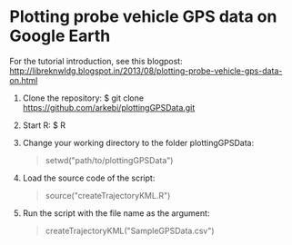 Plotting probe vehicle GPS data on Google Earth
===============================================

For the tutorial introduction, see this blogpost: http://libreknwldg.blogspot.in/2013/08/plotting-probe-vehicle-gps-data-on.html

1)	Clone the repository:
	$ git clone https://github.com/arkebi/plottingGPSData.git

2)	Start R:
	$ R

3)	Change your working directory to the folder plottingGPSData:
	> setwd("path/to/plottingGPSData")

4)	Load the source code of the script:
	> source("createTrajectoryKML.R")

5)	Run the script with the file name as the argument:
	> createTrajectoryKML("SampleGPSData.csv")